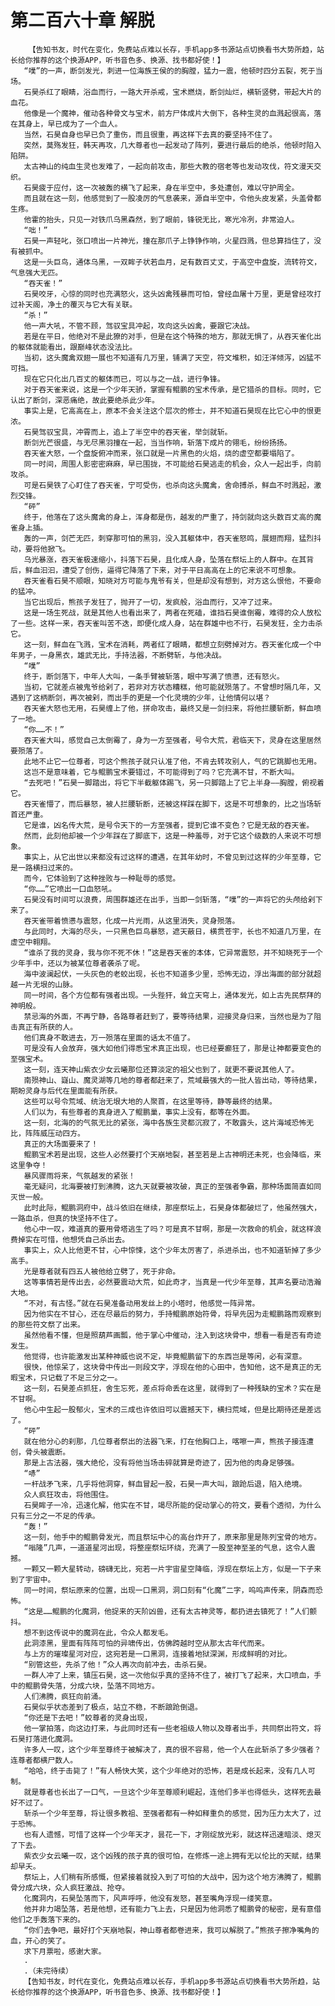 # 第二百六十章 解脱
        【告知书友，时代在变化，免费站点难以长存，手机app多书源站点切换看书大势所趋，站长给你推荐的这个换源APP，听书音色多、换源、找书都好使！】
       “噗”的一声，断剑发光，刺进一位海族王侯的的胸膛，猛力一震，他顿时四分五裂，死于当场。
       石昊杀红了眼睛，浴血而行，一路大开杀戒，宝术燃烧，断剑灿烂，横斩竖劈，带起大片的血花。
       他像是一个魔神，催动各种骨文与宝术，前方尸体成片大倒下，各种生灵的血溅起很高，落在其身上，早已成为了一个血人。
       当然，石昊自身也早已负了重伤，而且很重，再这样下去真的要坚持不住了。
       突然，莫殇发狂，韩天再攻，几大尊者也一起发动了阵列，要进行最后的绝杀，他顿时陷入陷阱。
       太古神山的纯血生灵也发难了，一起向前攻击，那些大教的宿老等也发动攻伐，符文漫天交织。
       石昊疲于应付，这一次被轰的横飞了起来，身在半空中，多处遭创，难以守护周全。
       而且就在这一刻，他感觉到了一股凌厉的气息袭来，源自半空中，令他头皮发紧，头盖骨都生疼。
       他霍的抬头，只见一对铁爪乌黑森然，到了眼前，锋锐无比，寒光冷冽，非常迫人。
       “咄！”
       石昊一声轻叱，张口喷出一片神光，撞在那爪子上铮铮作响，火星四溅，但总算挡住了，没有被抓中。
       这是一头巨鸟，通体乌黑，一双眸子状若血月，足有数百丈丈，于高空中盘旋，流转符文，气息强大无匹。
       “吞天雀！”
       石昊咬牙，心惊的同时也充满怒火，这头凶禽残暴而可怕，曾经血屠十万里，更是曾经攻打过补天阁，净土的覆灭与它大有关联。
       “杀！”
       他一声大吼，不管不顾，驾驭宝具冲起，攻向这头凶禽，要跟它决战。
       若是在平日，他绝对不是此獠的对手，但是在这个特殊的地方，那就无惧了，从吞天雀化出的躯体就能看出，跟巅峰状态没法比。
       当初，这头魔禽双翅一展也不知道有几万里，铺满了天空，符文堆积，如汪洋倾泻，凶猛不可挡。
       现在它只化出几百丈的躯体而已，可以与之一战，进行争锋。
       对于吞天雀来说，这是一个少年天骄，掌握有鲲鹏的宝术传承，是它猎杀的目标。同时，它认出了断剑，深恶痛绝，故此要绝杀此少年。
       事实上是，它高高在上，原本不会关注这个层次的修士，并不知道石昊现在比它心中的恨更浓。
       石昊驾驭宝具，冲霄而上，追上了半空中的吞天雀，举剑就斩。
       断剑光芒很盛，与无尽黑羽撞在一起，当当作响，斩落下成片的翎毛，纷纷扬扬。
       吞天雀大怒，一个盘旋俯冲而来，张口就是一片黑色的火焰，烧的虚空都要塌陷了。
       同一时间，周围人影密密麻麻，早已围拢，不可能给石昊逃走的机会，众人一起出手，向前攻杀。
       可是石昊铁了心盯住了吞天雀，宁可受伤，也杀向这头魔禽，舍命搏杀，鲜血不时溅起，激烈交锋。
       “砰”
       终于，他落在了这头魔禽的身上，浑身都是伤，越发的严重了，持剑就向这头数百丈高的魔雀身上插。
       轰的一声，剑芒无匹，刺穿那可怕的黑羽，没入其躯体中，吞天雀怒鸣，展翅而翔，猛烈抖动，要将他掀飞。
       乌光暴涨，吞天雀极速缩小，抖落下石昊，且化成人身，坠落在祭坛上的人群中。在其背后，鲜血汩汩，遭受了创伤，逼得它降落了下来，对于平日高高在上的它来说不可想象。
       吞天雀看石昊不顺眼，知晓对方可能与鬼爷有关，但是却没有想到，对方这么恨他，不要命的猛冲。
       当它出现后，熊孩子发狂了，抛开了一切，发疯般，浴血而行，又冲了过来。
       这是一场生死战，就是其他人也看出来了，两者在死磕，谁挡石昊谁倒霉，难得的众人放松了一些。这样一来，吞天雀叫苦不迭，即便化成人身，站在群雄中也不行，石昊发狂，全力击杀它。
       这一刻，鲜血在飞溅，宝术在消耗，两者红了眼睛，都想立刻劈掉对方。吞天雀化成一个中年男子，一身黑衣，雄武无比，手持法器，不断劈斩，与他决战。
       “噗”
       终于，断剑落下，中年人大叫，一条手臂被斩落，眼中写满了愤懑，还有怒火。
       当初，它就差点被鬼爷给剁了，若非对方状态糟糕，他可能就殒落了。不曾想时隔几年，又遇到了这柄断剑，再次被剁，而出手的更是一个化灵境的少年，让他情何以堪？
       吞天雀大怒也无用，石昊缠上了他，拼命攻击，最终又是一剑扫来，将他拦腰斩断，鲜血喷了一地。
       “你……不！”
       吞天雀大叫，感觉自己太倒霉了，身为一方至强者，号令大荒，君临天下，灵身在这里居然要殒落了。
       此地不止它一位尊者，可这个熊孩子就只认准了他，不肯去转攻别人，气的它跳脚也无用。
       这岂不是意味着，它与鲲鹏宝术要错过，不可能得到了吗？它充满不甘，不断大叫。
       “去死吧！”石昊一脚踏出，将它下半截躯体踢飞，另一只脚踏上了它上半身——胸膛，俯视着它。
       吞天雀懵了，而后暴怒，被人拦腰斩断，还被这样踩在脚下，这是不可想象的，比之当场斩首还严重。
       它是谁，凶名传大荒，是号令天下的一方至强者，提到它谁不变色？它是无敌的吞天雀。
       然而，此刻他却被一个少年踩在了脚底下，这是一种羞辱，对于它这个级数的人来说不可想象。
       事实上，从它出世以来都没有过这样的遭遇，在其年幼时，不曾见到过这样的少年至尊，它是一路横扫过来的。
       而今，它体验到了这种挫败与一种耻辱的感觉。
       “你……”它喷出一口血怒吼。
       石昊没有时间可以浪费，周围群雄还在出手，当即一剑斩落，“噗”的一声将它的头颅给剁下来了。
       吞天雀带着愤懑与震怒，化成一片光雨，从这里消失，灵身殒落。
       与此同时，大海的尽头，一只黑色巨鸟暴怒，遮天蔽日，横贯苍宇，长也不知道几万里，在虚空中翱翔。
       “谁杀了我的灵身，我与你不死不休！”这是吞天雀的本体，它异常震怒，并不知晓死于一个少年手中，还以为被某位尊者袭杀了呢。
       海中波澜起伏，一头灰色的老蛟出现，长也不知道多少里，恐怖无边，浮出海面的部分就超越一片无垠的山脉。
       同一时间，各个方位都有强者出现。一头狴犴，耸立天穹上，通体发光，如上古先民祭拜的神明般。
       禁忌海的外面，不再宁静，各路尊者赶到了，要等待结果，迎接灵身归来，当然也是为了阻击真正有所获的人。
       他们真身不敢进去，万一殒落在里面的话太不值了。
       可是没有人会放弃，强大如他们得悉宝术真正出现，也已经要癫狂了，那是让神都要变色的至强宝术。
       这一刻，连天神山紫衣少女云曦那位还算淡定的祖父也到了，就更不要说其他人了。
       南殒神山、嶷山、魔灵湖等几地的尊者都赶来了，荒域最强大的一批人皆出动，等待结果，期盼灵身与后代在里面能有所获。
       这些可以号令荒域、统治无垠大地的人聚首，在这里等待，静等最终的结果。
       人们以为，有些尊者的真身进入了鲲鹏巢，事实上没有，都等在外面。
       这一刻，北海的的气氛无比的紧张，海中各族生灵都沉寂了，不敢露头，这片海域恐怖无比，阵阵威压动四方。
       真正的大场面要来了！
       鲲鹏宝术若是出现，这些人必然要打个天崩地裂，甚至若是上古神明还未死，也会降临，来这里争夺！
       暴风骤雨将来，气氛越发的紧张！
       毫无疑问，北海要被打到沸腾，这九天就要被攻破，真正的至强者争霸，那种场面简直如同灭世一般。
       此时此际，鲲鹏洞府中，战斗依旧在继续，那座祭坛上，石昊身体都破烂了，他虽然强大，一路血杀，但真的快坚持不住了。
       他心中一叹，难道真的要用骨塔逃生了吗？可是真不甘啊，那是一次救命的机会，就这样浪费掉实在可惜，他想凭自己杀出去。
       事实上，众人比他更不甘，心中惊悚，这个少年太厉害了，杀进杀出，也不知道斩掉了多少高手。
       光是尊者就有四五人被他给立劈了，死于非命。
       这等事情若是传出去，必然要震动大荒，如此奇才，当真是一代少年至尊，其声名要动浩瀚大地。
       “不对，有古怪。”就在石昊准备动用发丝上的小塔时，他感觉一阵异常。
       因为他实在不甘心，还在尽最后的努力，手持鲲鹏原始符骨，将早先因为走鲲鹏路而观察到的那些符文祭了出来。
       虽然他看不懂，但是照葫芦画瓢，他于掌心中催动，注入到这块骨中，想看一看是否有奇迹发生。
       他觉得，也许能激发出某种神威也说不定，毕竟鲲鹏留下的东西岂是等闲，必有深意。
       很快，他惊呆了，这块骨中传出一则段文字，浮现在他的心田中，告知他，这不是真正的无暇宝术，只记载了不足三分之一。
       这一刻，石昊差点抓狂，舍生忘死，差点将命丢在这里，就得到了一种残缺的宝术？实在是不甘啊。
       他心中生起一股郁火，宝术的三成也许依旧可以震撼天下，横扫荒域，但是比期待还是差远了。
       “砰”
       就在他分心的刹那，几位尊者祭出的法器飞来，打在他胸口上，喀嚓一声，熊孩子接连遭创，骨头被震断。
       那是上古法器，强大绝伦，没有将他当场击碎就算是奇迹了，因为他的肉身足够强。
       “哧”
       一杆战矛飞来，几乎将他洞穿，鲜血冒起一股，石昊一声大叫，踉跄后退，陷入绝境。
       众人疯狂攻击，将他围住。
       石昊眸子一冷，迅速化解，他实在不甘，竭尽所能的促动掌心的符文，要看个透彻，为什么只有三分之一不足的传承。
       “轰！”
       这一刻，他手中的鲲鹏骨发光，而且祭坛中心的高台炸开了，原来那里是陈列宝骨的地方。
       “嗡隆”几声，一道道星河出现，将整座祭坛环绕，充满了一股至神至圣的气息，这令人震撼。
       一颗又一颗大星转动，磅礴无比，宛若一片宇宙星空降临，浮现在祭坛上方，似是一下子来到了宇宙中。
       同一时间，祭坛原来的位置，出现一口黑洞，洞口刻有“化魔”二字，呜呜声传来，阴森而恐怖。
       “这是……鲲鹏的化魔洞，他捉来的天阶凶兽，还有太古神灵等，都扔进去镇死了！”人们颤抖。
       想不到这传说中的魔洞在此，令众人都发毛。
       此洞漆黑，里面有阵阵可怕的异啸传出，仿佛跨越时空从那太古年代而来。
       与上方的璀璨星河对应，这宛若是一口黑洞，连接着地狱深渊，形成鲜明的对比。
       “别管这些，先杀了他！”众人再次向前冲去，击杀石昊。
       一群人冲了上来，镇压石昊，这一次他似乎真的坚持不住了，被打飞了起来，大口喷血，手中的鲲鹏骨失落，分成六块，坠落不同地方。
       人们沸腾，疯狂向前涌。
       石昊似乎状态差到了极点，站立不稳，不断踉跄倒退。
       “你还是下去吧！”蛟尊者的灵身出现，
       他一掌拍落，向这边打来，与此同时还有一些老祖级人物以及尊者出手，共同祭出符文，将石昊打落进化魔洞。
       许多人一叹，这个少年至尊终于被解决了，真的很不容易，他一个人在此斩杀了多少强者？连尊者都横尸数人。
       “哈哈，终于击毙了！”有人畅快大笑，这个少年绝对的恐怖，若是成长起来，没有几人可制。
       就是尊者也长出了一口气，一旦这个少年至尊顺利崛起，连他们多半也得低头，这样死去最好不过了。
       斩杀一个少年至尊，将让很多教祖、至强者都有一种如释重负的感觉，因为压力太大了，过于恐怖。
       也有人遗憾，可惜了这样一个少年天才，昙花一下，才刚绽放光彩，就这样迅速暗淡、熄灭了下去。
       紫衣少女云曦一叹，这个凶残的孩子真的很可怕，在修炼一途上拥有无以伦比的天赋，结果却早夭。
       祭坛上，人们稍有所感慨，但紧接着就投入到了可怕的大战中，因为这个地方沸腾了，鲲鹏骨分成六块，众人疯狂激战、抢夺。
       化魔洞内，石昊坠落而下，风声呼呼，他没有发怒，甚至嘴角浮现一缕笑意。
       他并非力竭坠落，若是他想，还有能力飞上去，只是因为他洞悉了鲲鹏骨的秘密，是有意借他们之手轰落下来的。
       “你们去争吧，最好打个天崩地裂，神山尊者都卷进来，我可以解脱了。”熊孩子擦净嘴角的血，开心的笑了。
       求下月票啦，感谢大家。
       .
       .（未完待续）
       【告知书友，时代在变化，免费站点难以长存，手机app多书源站点切换看书大势所趋，站长给你推荐的这个换源APP，听书音色多、换源、找书都好使！】